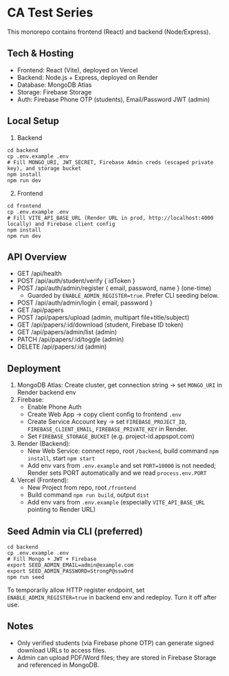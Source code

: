 # CA Test Series
This monorepo contains frontend (React) and backend (Node/Express).

## Tech & Hosting
- Frontend: React (Vite), deployed on Vercel
- Backend: Node.js + Express, deployed on Render
- Database: MongoDB Atlas
- Storage: Firebase Storage
- Auth: Firebase Phone OTP (students), Email/Password JWT (admin)

## Local Setup
1) Backend
```
cd backend
cp .env.example .env
# Fill MONGO_URI, JWT_SECRET, Firebase Admin creds (escaped private key), and storage bucket
npm install
npm run dev
```

2) Frontend
```
cd frontend
cp .env.example .env
# Fill VITE_API_BASE_URL (Render URL in prod, http://localhost:4000 locally) and Firebase client config
npm install
npm run dev
```

## API Overview
- GET /api/health
- POST /api/auth/student/verify { idToken }
- POST /api/auth/admin/register { email, password, name } (one-time)
  - Guarded by `ENABLE_ADMIN_REGISTER=true`. Prefer CLI seeding below.
- POST /api/auth/admin/login { email, password }
- GET /api/papers
- POST /api/papers/upload (admin, multipart file+title/subject)
- GET /api/papers/:id/download (student, Firebase ID token)
- GET /api/papers/admin/list (admin)
- PATCH /api/papers/:id/toggle (admin)
- DELETE /api/papers/:id (admin)

## Deployment
1) MongoDB Atlas: Create cluster, get connection string -> set `MONGO_URI` in Render backend env
2) Firebase:
   - Enable Phone Auth
   - Create Web App -> copy client config to frontend `.env`
   - Create Service Account key -> set `FIREBASE_PROJECT_ID`, `FIREBASE_CLIENT_EMAIL`, `FIREBASE_PRIVATE_KEY` in Render.
   - Set `FIREBASE_STORAGE_BUCKET` (e.g. project-id.appspot.com)
3) Render (Backend):
   - New Web Service: connect repo, root `/backend`, build command `npm install`, start `npm start`
   - Add env vars from `.env.example` and set `PORT=10000` is not needed; Render sets PORT automatically and we read `process.env.PORT`
4) Vercel (Frontend):
   - New Project from repo, root `/frontend`
   - Build command `npm run build`, output `dist`
   - Add env vars from `.env.example` (especially `VITE_API_BASE_URL` pointing to Render URL)

## Seed Admin via CLI (preferred)
```
cd backend
cp .env.example .env
# Fill Mongo + JWT + Firebase
export SEED_ADMIN_EMAIL=admin@example.com
export SEED_ADMIN_PASSWORD=StrongP@ssw0rd
npm run seed
```
To temporarily allow HTTP register endpoint, set `ENABLE_ADMIN_REGISTER=true` in backend env and redeploy. Turn it off after use.

## Notes
- Only verified students (via Firebase phone OTP) can generate signed download URLs to access files.
- Admin can upload PDF/Word files; they are stored in Firebase Storage and referenced in MongoDB.
